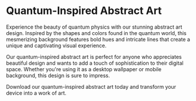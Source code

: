 <!--font:Montserrat-->

# Quantum-Inspired Abstract Art

Experience the beauty of quantum physics with our stunning abstract art design. Inspired by the shapes and colors found in the quantum world, this mesmerizing background features bold hues and intricate lines that create a unique and captivating visual experience.

Our quantum-inspired abstract art is perfect for anyone who appreciates beautiful design and wants to add a touch of sophistication to their digital space. Whether you're using it as a desktop wallpaper or mobile background, this design is sure to impress.

Download our quantum-inspired abstract art today and transform your device into a work of art.

<!--

Write me markdown content of website with wallpaper:

"An abstract wallpaper inspired by the shapes and colors of quantum physics, with bold colors and intricate lines."

The header of the page should not be copy of the text but rather a real content of the website which is using this wallpaper.


---


# Quantum-inspired Abstract Wallpaper

Add a touch of scientific inspiration to your desktop or mobile device with our quantum-inspired abstract wallpaper. This stunning design features bold colors and intricate lines inspired by the shapes and colors of quantum physics.

Whether you're a science enthusiast or simply looking for a unique and eye-catching wallpaper, this design is sure to impress. Download it today and give your device a fresh new look!


---


Heading should not include word "wallpaper". The website should not be about the wallpaper itself, wallpaper is just a related background, rewrite whole content.


---


# Quantum-Inspired Abstract Design

Our quantum-inspired abstract design is a stunning addition to any desktop or mobile device. Drawing inspiration from the shapes and colors of quantum physics, this design features bold hues and intricate lines that create a mesmerizing visual experience.

Whether you're a science enthusiast or simply appreciate beautiful design, our quantum-inspired abstract background is sure to impress. It's the perfect way to add a touch of sophistication and elegance to your digital space.

Download our quantum-inspired abstract design today and elevate your device's aesthetic to the next level.


---


Heading is too long, rewrite whole content.


---


# Quantum-Inspired Abstract Art

Experience the beauty of quantum physics with our stunning abstract art design. Inspired by the shapes and colors found in the quantum world, this mesmerizing background features bold hues and intricate lines that create a unique and captivating visual experience.

Our quantum-inspired abstract art is perfect for anyone who appreciates beautiful design and wants to add a touch of sophistication to their digital space. Whether you're using it as a desktop wallpaper or mobile background, this design is sure to impress.

Download our quantum-inspired abstract art today and transform your device into a work of art.


---


Write me a Google font which is best fitting for the website.

Pick from the list:
- Dancing Script
- Futura
- Roboto
- Orbitron
- Great Vibes
- Exo 2
- Playfair Display
- Alegreya
- Montserrat
- Raleway
- Poppins
- Lobster
- Lato
- Barlow Condensed
- Open Sans
- IBM Plex Sans
- Inter


Write just the font name nothing else.


---


Montserrat

-->
